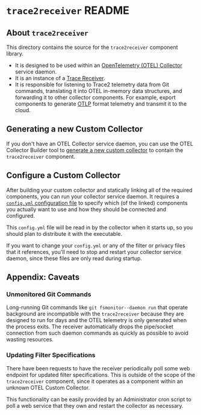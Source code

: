 # `trace2receiver` README



## About `trace2receiver`

This directory contains the source for the `trace2receiver`
component library.

* It is designed to be used within an
[OpenTelemetry (OTEL) Collector](https://opentelemetry.io/docs/collector/)
service daemon.
* It is an instance of a
[Trace Receiver](https://opentelemetry.io/docs/collector/trace-receiver/).
* It is responsible for listening to Trace2 telemetry data from Git
commands, translating it into OTEL in-memory data structures,
and forwarding it to other collector components.  For example, export
components to generate
[OTLP](https://opentelemetry.io/docs/specs/otel/protocol/) format
telemetry and transmit it to the cloud.



## Generating a new Custom Collector

If you don't have an OTEL Collector service daemon, you can use the
OTEL Collector Builder tool to
[generate a new custom collector](./Docs/generate-custom-collector.md)
to contain the `trace2receiver` component.



## Configure a Custom Collector

After building your custom collector and statically linking all of the
required components, you can run your collector service daemon.
It requires a
[`config.yml` configuration file](./Docs/configure-custom-collector.md)
to specify which (of the linked) components you actually want to use
and how they should be connected and configured.

This `config.yml` file will be read in by the collector when it starts up,
so you should plan to distribute it with the executable.

If you want to change your `config.yml` or any of the filter or
privacy files that it references, you'll need to stop and restart your
collector service daemon, since these files are only read during startup.



## Appendix: Caveats

### Unmonitored Git Commands

Long-running Git commands like `git fsmonitor--daemon run` that
operate background are incompatible with the `trace2receiver` because
they are designed to run for days and the OTEL telemetry is only
generated when the process exits.  The receiver automatically drops
the pipe/socket connection from such daemon commands as quickly as
possible to avoid wasting resources.



### Updating Filter Specifications

There have been requests to have the receiver periodically poll
some web endpoint for updated filter specifications.  This is
outside of the scope of the `trace2receiver` component, since it
operates as a component within an unknown OTEL Custom Collector.

This functionality can be easily provided by an Administrator
cron script to poll a web service that they own and restart the
collector as necessary.
